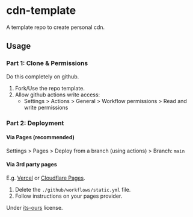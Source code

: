# cdn-template

A template repo to create personal cdn.

## Usage

### Part 1: Clone & Permissions

Do this completely on github.

1. Fork/Use the repo template.
2. Allow github actions write access:
   - Settings > Actions > General > Workflow permissions > Read and write permissions

### Part 2: Deployment

#### Via Pages (recommended)

Settings > Pages > Deploy from a branch (using actions) > Branch: `main`

#### Via 3rd party pages

E.g. [Vercel](https://vercel.com/) or [Cloudflare Pages](https://pages.cloudflare.com/).

1. Delete the `./github/workflows/static.yml` file.
2. Follow instructions on your pages provider.

Under [its-ours](https://its-ours.org/) license.
